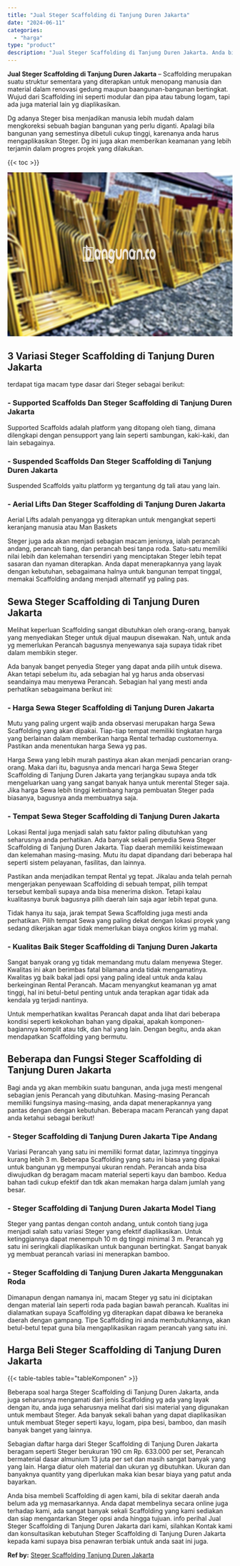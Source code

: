 ```yaml
---
title: "Jual Steger Scaffolding di Tanjung Duren Jakarta"
date: "2024-06-11"
categories: 
  - "harga"
type: "product"
description: "Jual Steger Scaffolding di Tanjung Duren Jakarta. Anda bisa membeli Scaffolding di agen kami, bila di sekitar daerah anda belum ada yg memasarkannya. Anda da..."
---
```


**Jual Steger Scaffolding di Tanjung Duren Jakarta** – Scaffolding merupakan suatu struktur sementara yang diterapkan untuk menopang manusia dan material dalam renovasi gedung maupun baangunan-bangunan bertingkat. Wujud dari Scaffolding ini seperti modular dan pipa atau tabung logam, tapi ada juga material lain yg diaplikasikan.

Dg adanya Steger bisa menjadikan manusia lebih mudah dalam mengkoreksi sebuah bagian bangunan yang perlu diganti. Apalagi bila bangunan yang semestinya dibetuli cukup tinggi, karenanya anda harus mengaplikasikan Steger. Dg ini juga akan memberikan keamanan yang lebih terjamin dalam progres projek yang dilakukan.

{{< toc >}}

![Jual Steger Scaffolding di Tanjung Duren Jakarta](/images/sewa-scaffolding-steger-26.png)

## 3 Variasi Steger Scaffolding di Tanjung Duren Jakarta

terdapat tiga macam type dasar dari Steger sebagai berikut:

### \- Supported Scaffolds Dan Steger Scaffolding di Tanjung Duren Jakarta

Supported Scaffolds adalah platform yang ditopang oleh tiang, dimana dilengkapi dengan pensupport yang lain seperti sambungan, kaki-kaki, dan lain sebagainya.

### \- Suspended Scaffolds Dan Steger Scaffolding di Tanjung Duren Jakarta

Suspended Scaffolds yaitu platform yg tergantung dg tali atau yang lain.

### \- Aerial Lifts Dan Steger Scaffolding di Tanjung Duren Jakarta

Aerial Lifts adalah penyangga yg diterapkan untuk mengangkat seperti keranjang manusia atau Man Baskets

Steger juga ada akan menjadi sebagian macam jenisnya, ialah perancah andang, perancah tiang, dan perancah besi tanpa roda. Satu-satu memiliki nilai lebih dan kelemahan tersendiri yang menciptakan Steger lebih tepat sasaran dan nyaman diterapkan. Anda dapat menerapkannya yang layak dengan kebutuhan, sebagaimana halnya untuk bangunan tempat tinggal, memakai Scaffolding andang menjadi alternatif yg paling pas.

## Sewa Steger Scaffolding di Tanjung Duren Jakarta

Melihat keperluan Scaffolding sangat dibutuhkan oleh orang-orang, banyak yang menyediakan Steger untuk dijual maupun disewakan. Nah, untuk anda yg memerlukan Perancah bagusnya menyewanya saja supaya tidak ribet dalam membikin steger.

Ada banyak banget penyedia Steger yang dapat anda pilih untuk disewa. Akan tetapi sebelum itu, ada sebagian hal yg harus anda observasi seandainya mau menyewa Perancah. Sebagian hal yang mesti anda perhatikan sebagaimana berikut ini:

### \- Harga Sewa Steger Scaffolding di Tanjung Duren Jakarta

Mutu yang paling urgent wajib anda observasi merupakan harga Sewa Scaffolding yang akan dipakai. Tiap-tiap tempat memiliki tingkatan harga yang berlainan dalam memberikan harga Rental terhadap customernya. Pastikan anda menentukan harga Sewa yg pas.

Harga Sewa yang lebih murah pastinya akan akan menjadi pencarian orang-orang. Maka dari itu, bagusnya anda mencari harga Sewa Steger Scaffolding di Tanjung Duren Jakarta yang terjangkau supaya anda tdk mengeluarkan uang yang sangat banyak hanya untuk merental Steger saja. Jika harga Sewa lebih tinggi ketimbang harga pembuatan Steger pada biasanya, bagusnya anda membuatnya saja.

### \- Tempat Sewa Steger Scaffolding di Tanjung Duren Jakarta

Lokasi Rental juga menjadi salah satu faktor paling dibutuhkan yang seharusnya anda perhatikan. Ada banyak sekali penyedia Sewa Steger Scaffolding di Tanjung Duren Jakarta. Tiap daerah memiliki keistimewaan dan kelemahan masing-masing. Mutu itu dapat dipandang dari beberapa hal seperti sistem pelayanan, fasilitas, dan lainnya.

Pastikan anda menjadikan tempat Rental yg tepat. Jikalau anda telah pernah mengerjakan penyewaan Scaffolding di sebuah tempat, pilih tempat tersebut kembali supaya anda bisa menerima diskon. Tetapi kalau kualitasnya buruk bagusnya pilih daerah lain saja agar lebih tepat guna.

Tidak hanya itu saja, jarak tempat Sewa Scaffolding juga mesti anda perhatikan. Pilih tempat Sewa yang paling dekat dengan lokasi proyek yang sedang dikerjakan agar tidak memerlukan biaya ongkos kirim yg mahal.

### \- Kualitas Baik Steger Scaffolding di Tanjung Duren Jakarta

Sangat banyak orang yg tidak memandang mutu dalam menyewa Steger. Kwalitas ini akan berimbas fatal bilamana anda tidak mengamatinya. Kwalitas yg baik bakal jadi opsi yang paling ideal untuk anda kalau berkeinginan Rental Perancah. Macam menyangkut keamanan yg amat tinggi, hal ini betul-betul penting untuk anda terapkan agar tidak ada kendala yg terjadi nantinya.

Untuk memperhatikan kwalitas Perancah dapat anda lihat dari beberapa kondisi seperti kekokohan bahan yang dipakai, apakah komponen-bagiannya komplit atau tdk, dan hal yang lain. Dengan begitu, anda akan mendapatkan Scaffolding yang bermutu.

## Beberapa dan Fungsi Steger Scaffolding di Tanjung Duren Jakarta

Bagi anda yg akan membikin suatu bangunan, anda juga mesti mengenal sebagian jenis Perancah yang dibutuhkan. Masing-masing Perancah memiliki fungsinya masing-masing, anda dapat menerapkannya yang pantas dengan dengan kebutuhan. Beberapa macam Perancah yang dapat anda ketahui sebagai berikut!

### \- Steger Scaffolding di Tanjung Duren Jakarta Tipe Andang

Variasi Perancah yang satu ini memiliki format datar, lazimnya tingginya kurang lebih 3 m. Beberapa Scaffolding yang satu ini biasa yang dipakai untuk bangunan yg mempunyai ukuran rendah. Perancah anda bisa diwujudkan dg beragam macam material seperti kayu dan bamboo. Kedua bahan tadi cukup efektif dan tdk akan memakan harga dalam jumlah yang besar.

### \- Steger Scaffolding di Tanjung Duren Jakarta Model Tiang

Steger yang pantas dengan contoh andang, untuk contoh tiang juga menjadi salah satu variasi Steger yang efektif diaplikasikan. Untuk ketinggiannya dapat menempuh 10 m dg tinggi minimal 3 m. Perancah yg satu ini seringkali diaplikasikan untuk bangunan bertingkat. Sangat banyak yg membuat perancah variasi ini menerapkan bamboo.

### \- Steger Scaffolding di Tanjung Duren Jakarta Menggunakan Roda

Dimanapun dengan namanya ini, macam Steger yg satu ini diciptakan dengan material lain seperti roda pada bagian bawah perancah. Kualitas ini dialamatkan supaya Scaffolding yg diterapkan dapat dibawa ke beraneka daerah dengan gampang. Tipe Scaffolding ini anda membutuhkannya, akan betul-betul tepat guna bila mengaplikasikan ragam perancah yang satu ini.

## Harga Beli Steger Scaffolding di Tanjung Duren Jakarta

{{< table-tables table="tableKomponen" >}}

Beberapa soal harga Steger Scaffolding di Tanjung Duren Jakarta, anda juga seharusnya mengamati dari jenis Scaffolding yg ada yang layak dengan itu, anda juga seharusnya melihat dari sisi material yang digunakan untuk membaut Steger. Ada banyak sekali bahan yang dapat diaplikasikan untuk membuat Steger seperti kayu, logam, pipa besi, bamboo, dan masih banyak banget yang lainnya.

Sebagian daftar harga dari Steger Scaffolding di Tanjung Duren Jakarta beragam seperti Steger berukuran 190 cm Rp. 633.000 per set, Perancah bermaterial dasar almunium 13 juta per set dan masih sangat banyak yang yang lain. Harga diatur oleh material dan ukuran yg dibutuhkan. Ukuran dan banyaknya quantity yang diperlukan maka kian besar biaya yang patut anda bayarkan.

Anda bisa membeli Scaffolding di agen kami, bila di sekitar daerah anda belum ada yg memasarkannya. Anda dapat membelinya secara online juga terhadap kami, ada sangat banyak sekali Scaffolding yang kami sediakan dan siap mengantarkan Steger opsi anda hingga tujuan. info perihal Jual Steger Scaffolding di Tanjung Duren Jakarta dari kami, silahkan Kontak kami dan konsultasikan kebutuhan Steger Scaffolding di Tanjung Duren Jakarta kepada kami supaya bisa penawran terbiak untuk anda saat ini juga.

**Ref by:** [Steger Scaffolding Tanjung Duren Jakarta](https://id.wikipedia.org/wiki/Steger)
